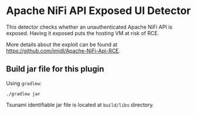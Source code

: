 # Apache NiFi API Exposed UI Detector

This detector checks whether an unauthenticated Apache NiFi API is exposed.
Having it exposed puts the hosting VM at risk of RCE.

More details about the exploit can be found at
https://github.com/imjdl/Apache-NiFi-Api-RCE.

## Build jar file for this plugin

Using `gradlew`:

```shell
./gradlew jar
```

Tsunami identifiable jar file is located at `build/libs` directory.
